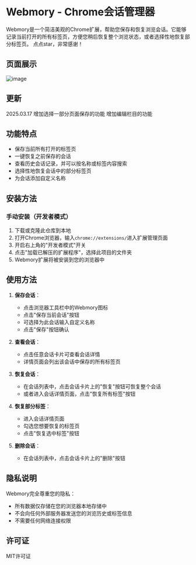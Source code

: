 # Webmory - Chrome会话管理器

Webmory是一个简洁美观的Chrome扩展，帮助您保存和恢复浏览会话。它能够记录当前打开的所有标签页，方便您稍后恢复整个浏览状态，或者选择性地恢复部分标签页。
点点star，非常感谢！
## 页面展示
![image](https://github.com/user-attachments/assets/be52eae4-473a-4bc1-b232-e204b5a16173)

## 更新
2025.03.17
增加选择一部分页面保存的功能
增加编辑栏目的功能

## 功能特点

- 保存当前所有打开的标签页
- 一键恢复之前保存的会话
- 查看历史会话记录，并可以按名称或标签内容搜索
- 选择性地恢复会话中的部分标签页
- 为会话添加自定义名称

## 安装方法

### 手动安装（开发者模式）

1. 下载或克隆此仓库到本地
2. 打开Chrome浏览器，输入`chrome://extensions/`进入扩展管理页面
3. 开启右上角的"开发者模式"开关
4. 点击"加载已解压的扩展程序"，选择此项目的文件夹
5. Webmory扩展将被安装到您的浏览器中

## 使用方法

1. **保存会话**：
   - 点击浏览器工具栏中的Webmory图标
   - 点击"保存当前会话"按钮
   - 可选择为此会话输入自定义名称
   - 点击"保存"按钮确认

2. **查看会话**：
   - 点击任意会话卡片可查看会话详情
   - 详情页面会列出该会话中保存的所有标签页

3. **恢复会话**：
   - 在会话列表中，点击会话卡片上的"恢复"按钮可恢复整个会话
   - 或者进入会话详情页面，点击"恢复所有标签"按钮

4. **恢复部分标签**：
   - 进入会话详情页面
   - 勾选您想要恢复的标签页
   - 点击"恢复选中标签"按钮

5. **删除会话**：
   - 在会话列表中，点击会话卡片上的"删除"按钮

## 隐私说明

Webmory完全尊重您的隐私：
- 所有数据仅存储在您的浏览器本地存储中
- 不会向任何外部服务器发送您的浏览历史或标签信息
- 不需要任何网络连接权限

## 许可证

MIT许可证 
